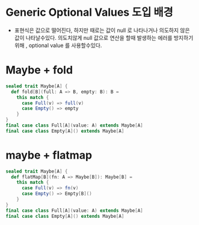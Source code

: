 # Generic Optional Values 도입 배경

- 표현식은 값으로 떨어진다, 하지만 때로는 값이 null 로 나타나거나 의도하지 않은 값이 나타날수있다. 의도치않게 null 값으로 연산을 할때 발생하는 에러를 방지하기 위해 , optional value 를 사용할수있다.

# Maybe + fold

```scala
sealed trait Maybe[A] {
  def fold[B](full: A => B, empty: B): B =
    this match {
      case Full(v) => full(v)
      case Empty() => empty
    }
}
final case class Full[A](value: A) extends Maybe[A]
final case class Empty[A]() extends Maybe[A]

```

# maybe + flatmap

```scala
sealed trait Maybe[A] {
  def flatMap[B](fn: A => Maybe[B]): Maybe[B] =
    this match {
      case Full(v) => fn(v)
      case Empty() => Empty[B]()
    }
}
final case class Full[A](value: A) extends Maybe[A]
final case class Empty[A]() extends Maybe[A]
```
